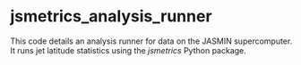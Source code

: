 # jsmetrics_analysis_runner

This code details an analysis runner for data on the JASMIN supercomputer. It runs jet latitude statistics using the _jsmetrics_ Python package.
